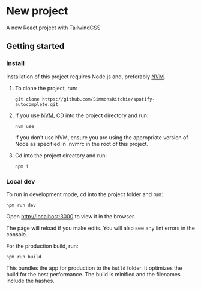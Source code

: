 # New project

A new React project with TailwindCSS

## Getting started

### Install

Installation of this project requires Node.js and, preferably [NVM](https://github.com/nvm-sh).

1. To clone the project, run:

   `git clone https://github.com/SimmonsRitchie/spotify-autocomplete.git`

2. If you use [NVM](https://github.com/nvm-sh), CD into the project directory and run:

   `nvm use`

   If you don't use NVM, ensure you are using the appropriate version of Node as specified in .nvmrc in the root of this project.

3. Cd into the project directory and run:

   `npm i`

### Local dev

To run in development mode, cd into the project folder and run:

`npm run dev`

Open [http://localhost:3000](http://localhost:3000) to view it in the browser.

The page will reload if you make edits. You will also see any lint errors in the console.

For the production build, run:

`npm run build`

This bundles the app for production to the `build` folder. It optimizes the build for the best performance. The build is minified and the filenames include the hashes.
